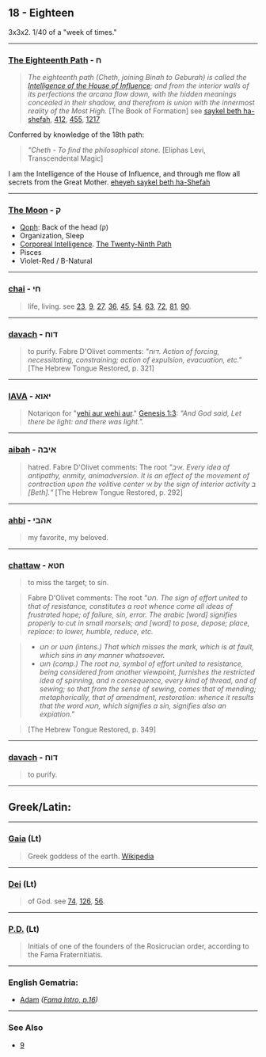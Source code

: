 ## 18 - Eighteen
3x3x2. 1/40 of a "week of times."

---

### [The Eighteenth Path](/keys/Ch) - ח
> *The eighteenth path (Cheth, joining Binah to Geburah) is called the [Intelligence of the House of Influence](1217); and from the interior walls of its perfections the arcana flow down, with the hidden meanings concealed in their shadow, and therefrom is union with the innermost reality of the Most High.* [The Book of Formation] see [saykel beth ha-shefah](/keys/ShKL.BITh.HShPO), [412](412), [455](455), [1217](1217)

Conferred by knowledge of the 18th path:

> *"Cheth - To find the philosophical stone.* [Eliphas Levi, Transcendental Magic]

I am the Intelligence of the House of Influence, and through me flow all secrets from the Great Mother. [eheyeh saykel beth ha-Shefah](/keys/AHIH.ShKL.BITh.HShPO)

---

### [The Moon](/keys/Q) - ק

- [Qoph](100): Back of the head (ק)
- Organization, Sleep
- [Corporeal Intelligence](/keys/ShKL.MVGShM). [The Twenty-Ninth Path](28)
- Pisces
- Violet-Red / B-Natural

---

### [chai](/keys/ChI) - חי
> life, living. see [23](23), [9](9), [27](27), [36](36), [45](45), [54](54), [63](63), [72](72), [81](81), [90](90).

---

### [davach](/keys/DVCh) - דוח
> to purify. Fabre D'Olivet comments: *"דוח. Action of forcing, necessitating, constraining; action of expulsion, evacuation, etc."* [The Hebrew Tongue Restored, p. 321]

---

### [IAVA](/keys/IAVA) - יאוא
> Notariqon for "[yehi aur wehi aur](/keys/IHI.AVR.VIHI.AVR)." [Genesis 1:3](http://biblehub.com/genesis/1-3.htm): *"And God said, Let there be light: and there was light.".*

---

### [aibah](/keys/AIBH) - איבה
> hatred. Fabre D'Olivet comments: The root *"איב. Every idea of antipathy, enmity, animadversion. It is an effect of the movement of contraction upon the volitive center אי by the sign of interior activity ב [Beth]."* [The Hebrew Tongue Restored, p. 292]

---

### [ahbi](/keys/AHBI) - אהבי
> my favorite, my beloved.

---

### [chattaw](/keys/ChTA) - חטא
> to miss the target; to sin.

> Fabre D'Olivet comments: The root *"חט. The sign of effort united to that of resistance, constitutes a root whence come all ideas of frustrated hope; of failure, sin, error. The arabic [word] signifies properly to cut in small morsels; and [word] to pose, depose; place, replace: to lower, humble, reduce, etc.*

> - *חט or חטט (intens.) That which misses the mark, which is at fault, which sins in any manner whatsoever.*
> - *חוט (comp.) The root טח, symbol of effort united to resistance, being considered from another viewpoint, furnishes the restricted idea of spinning, and n consequence, every kind of thread, and of sewing; so that from the sense of sewing, comes that of mending; metaphorically, that of amendment, restoration: whence it results that the word חטא, which signifies a sin, signifies also an expiation."*

> [The Hebrew Tongue Restored, p. 349]

---

### [davach](/keys/DVCh) - דוח
> to purify.

---

## Greek/Latin:

---

### [Gaia](/latin?word=gaia) (Lt)
> Greek goddess of the earth. [Wikipedia](https://en.wikipedia.org/wiki/Gaia_%28mythology%29)

---

### [Dei](/latin?word=Dei) (Lt)
> of God. see [74](74), [126](126), [56](56).

---

### [P.D.](/latin?word=P.D) (Lt)
> Initials of one of the founders of the Rosicrucian order, according to the Fama Fraternitiatis.

---

### English Gematria:

- [Adam](/english?word=Adam) *([Fama Intro, p.16](https://archive.org/stream/fameconfessionof00vaug#page/n16/mode/2up))*

---

### See Also

- [9](9)